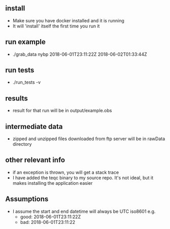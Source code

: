 ## install

- Make sure you have docker installed and it is running
- It will 'install' itself the first time you run it

## run example

- ./grab_data nybp 2018-06-01T23:11:22Z 2018-06-02T01:33:44Z

## run tests

- ./run_tests -v

## results

- result for that run will be in output/example.obs

## intermediate data

- zipped and unzipped files downloaded from ftp server will be in rawData directory

## other relevant info

- if an exception is thrown, you will get a stack trace
- I have added the teqc binary to my source repo. It's not ideal, but it makes installing the application easier

## Assumptions

- I assume the start and end datetime will always be UTC iso8601 e.g.
    - good: 2018-06-01T23:11:22Z
    - bad: 2018-06-01T23:11:22


